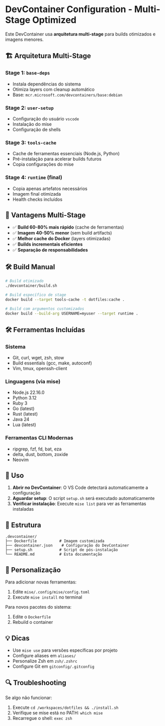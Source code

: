 # DevContainer Configuration - Multi-Stage Optimized

Este DevContainer usa **arquitetura multi-stage** para builds otimizados e imagens menores.

## 🏗️ **Arquitetura Multi-Stage**

### Stage 1: `base-deps`
- Instala dependências do sistema
- Otimiza layers com cleanup automático
- Base: `mcr.microsoft.com/devcontainers/base:debian`

### Stage 2: `user-setup` 
- Configuração do usuário `vscode`
- Instalação do mise
- Configuração de shells

### Stage 3: `tools-cache`
- Cache de ferramentas essenciais (Node.js, Python)
- Pré-instalação para acelerar builds futuros
- Copia configurações do mise

### Stage 4: `runtime` (final)
- Copia apenas artefatos necessários
- Imagem final otimizada
- Health checks incluídos

## 🚀 **Vantagens Multi-Stage**

- ✅ **Build 60-80% mais rápido** (cache de ferramentas)
- ✅ **Imagem 40-50% menor** (sem build artifacts)
- ✅ **Melhor cache do Docker** (layers otimizadas)
- ✅ **Builds incrementais eficientes**
- ✅ **Separação de responsabilidades**

## 🛠️ **Build Manual**

```bash
# Build otimizado
./devcontainer/build.sh

# Build específico de stage
docker build --target tools-cache -t dotfiles:cache .

# Build com argumentos customizados
docker build --build-arg USERNAME=myuser --target runtime .
```

## 🛠️ Ferramentas Incluídas

### Sistema
- Git, curl, wget, zsh, stow
- Build essentials (gcc, make, autoconf)
- Vim, tmux, openssh-client

### Linguagens (via mise)
- Node.js 22.16.0
- Python 3.12
- Ruby 3
- Go (latest)
- Rust (latest)
- Java 24
- Lua (latest)

### Ferramentas CLI Modernas
- ripgrep, fzf, fd, bat, eza
- delta, dust, bottom, zoxide
- Neovim

## 🚀 Uso

1. **Abrir no DevContainer**: O VS Code detectará automaticamente a configuração
2. **Aguardar setup**: O script `setup.sh` será executado automaticamente
3. **Verificar instalação**: Execute `mise list` para ver as ferramentas instaladas

## 📁 Estrutura

```
.devcontainer/
├── Dockerfile          # Imagem customizada
├── devcontainer.json    # Configuração do DevContainer
├── setup.sh            # Script de pós-instalação
└── README.md           # Esta documentação
```

## 🔧 Personalização

Para adicionar novas ferramentas:
1. Edite `mise/.config/mise/config.toml`
2. Execute `mise install` no terminal

Para novos pacotes do sistema:
1. Edite o `Dockerfile`
2. Rebuild o container

## 💡 Dicas

- Use `mise use` para versões específicas por projeto
- Configure aliases em `aliases/`
- Personalize Zsh em `zsh/.zshrc`
- Configure Git em `gitconfig/.gitconfig`

## 🔍 Troubleshooting

Se algo não funcionar:
1. Execute `cd /workspaces/dotfiles && ./install.sh`
2. Verifique se mise está no PATH: `which mise`
3. Recarregue o shell: `exec zsh`

